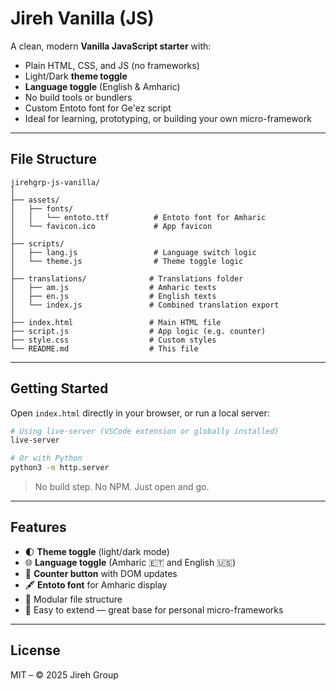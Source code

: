 # Jireh Vanilla (JS)

A clean, modern **Vanilla JavaScript starter** with:

- Plain HTML, CSS, and JS (no frameworks)
- Light/Dark **theme toggle**
- **Language toggle** (English & Amharic)
- No build tools or bundlers
- Custom Entoto font for Ge'ez script
- Ideal for learning, prototyping, or building your own micro-framework

---

## File Structure

```plaintext
jirehgrp-js-vanilla/
│
├── assets/
│   ├── fonts/
│   │   └── entoto.ttf          # Entoto font for Amharic
│   └── favicon.ico             # App favicon
│
├── scripts/
│   ├── lang.js                 # Language switch logic
│   └── theme.js                # Theme toggle logic
│
├── translations/              # Translations folder
│   ├── am.js                  # Amharic texts
│   ├── en.js                  # English texts
│   └── index.js               # Combined translation export
│
├── index.html                 # Main HTML file
├── script.js                  # App logic (e.g. counter)
├── style.css                  # Custom styles
└── README.md                  # This file
```

---

## Getting Started

Open `index.html` directly in your browser, or run a local server:

```bash
# Using live-server (VSCode extension or globally installed)
live-server

# Or with Python
python3 -m http.server
```

> No build step. No NPM. Just open and go.

---

## Features

* 🌓 **Theme toggle** (light/dark mode)
* 🌐 **Language toggle** (Amharic 🇪🇹 and English 🇺🇸)
* 🧮 **Counter button** with DOM updates
* 🖋️ **Entoto font** for Amharic display
* 🧩 Modular file structure
* 🔧 Easy to extend — great base for personal micro-frameworks

---

## License

MIT – © 2025 Jireh Group